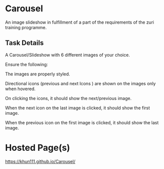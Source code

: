 # Carousel
An image slideshow in fulfillment of a part of the requirements of the zuri training programme.
## Task Details
A Carousel/Slideshow with 6 different images of  your choice. 

Ensure the following:

The images are properly styled.

Directional icons (previous and next Icons ) are shown on the images only when hovered. 

On clicking the icons, it should show the next/previous image.

When the next icon on the last image is clicked, it should show the first image.

When the previous icon on the first image is clicked, it should show the last image. 
# Hosted Page(s)
https://khun111.github.io/Carousel/
